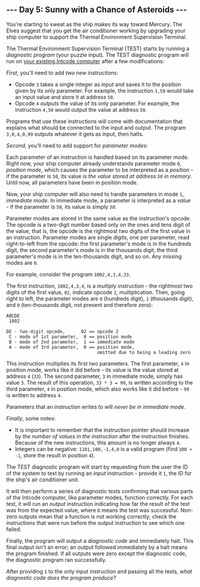 ## --- Day 5: Sunny with a Chance of Asteroids ---

You're starting to sweat as the ship makes its way toward Mercury.  The Elves  suggest that you get the air conditioner working by upgrading your ship  computer to support the Thermal Environment Supervision Terminal.

The Thermal Environment Supervision Terminal (TEST) starts by running a *diagnostic program* (your puzzle input).  The TEST diagnostic program will run on [your existing Intcode computer](https://adventofcode.com/2019/day/2) after a few modifications:

*First*, you'll need to add *two new instructions*:

- Opcode `3` takes a single integer as *input* and saves it to the position given by its only parameter. For example, the instruction `3,50` would take an input value and store it at address `50`.
- Opcode `4` *outputs* the value of its only parameter. For example, the instruction `4,50` would output the value at address `50`.

Programs that use these instructions will come with documentation  that explains what should be connected to the input and output. The  program `3,0,4,0,99` outputs whatever it gets as input, then halts.

*Second*, you'll need to add support for *parameter modes*:

Each parameter of an instruction is handled based on its parameter  mode.  Right now, your ship computer already understands parameter mode `0`, *position mode*, which causes the parameter to be interpreted as a *position* - if the parameter is `50`, its value is *the value stored at address `50` in memory*. Until now, all parameters have been in position mode.

Now, your ship computer will also need to handle parameters in mode `1`, *immediate mode*. In immediate mode, a parameter is interpreted as a *value* - if the parameter is `50`, its value is simply *`50`*.

Parameter modes are stored in the same value as the instruction's  opcode.  The opcode is a two-digit number based only on the ones and  tens digit of the value, that is, the opcode is the rightmost two digits of the first value in an instruction. Parameter modes are single  digits, one per parameter, read right-to-left from the opcode: the first parameter's mode is in the hundreds digit, the second parameter's mode  is in the thousands digit, the third parameter's mode is in the  ten-thousands digit, and so on. Any missing modes are `0`.

For example, consider the program `1002,4,3,4,33`.

The first instruction, `1002,4,3,4`, is a *multiply* instruction - the rightmost two digits of the first value, `02`, indicate opcode `2`, multiplication.  Then, going right to left, the parameter modes are `0` (hundreds digit), `1` (thousands digit), and `0` (ten-thousands digit, not present and therefore zero):

```
ABCDE
 1002

DE - two-digit opcode,      02 == opcode 2
 C - mode of 1st parameter,  0 == position mode
 B - mode of 2nd parameter,  1 == immediate mode
 A - mode of 3rd parameter,  0 == position mode,
                                  omitted due to being a leading zero
```

This instruction multiplies its first two parameters.  The first parameter, `4` in position mode, works like it did before - its value is the value stored at address `4` (`33`). The second parameter, `3` in immediate mode, simply has value `3`. The result of this operation, `33 * 3 = 99`, is written according to the third parameter, `4` in position mode, which also works like it did before - `99` is written to address `4`.

Parameters that an instruction writes to will *never be in immediate mode*.

*Finally*, some notes:

- It is important to remember that the instruction pointer should increase by *the number of values in the instruction* after the instruction finishes. Because of the new instructions, this amount is no longer always `4`.
- Integers can be negative: `1101,100,-1,4,0` is a valid program (find `100 + -1`, store the result in position `4`).

The TEST diagnostic program will start by requesting from the user the ID of the system to test by running an *input* instruction - provide it `1`, the ID for the ship's air conditioner unit.

It will then perform a series of diagnostic tests confirming that  various parts of the Intcode computer, like parameter modes, function  correctly. For each test, it will run an *output* instruction indicating how far the result of the test was from the expected value, where `0` means the test was successful.  Non-zero outputs mean that a function  is not working correctly; check the instructions that were run before  the output instruction to see which one failed.

Finally, the program will output a *diagnostic code* and  immediately halt. This final output isn't an error; an output followed  immediately by a halt means the program finished.  If all outputs were  zero except the diagnostic code, the diagnostic program ran  successfully.

After providing `1` to the only input instruction and passing all the tests, *what diagnostic code does the program produce?*